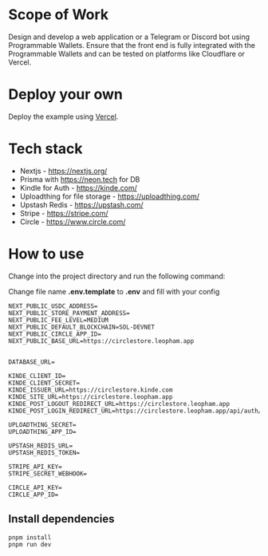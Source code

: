 # Scope of Work

Design and develop a web application or a Telegram or Discord bot using Programmable Wallets. Ensure that the front end is fully integrated with the Programmable Wallets and can be tested on platforms like Cloudflare or Vercel.

# Deploy your own

Deploy the example using [Vercel](https://vercel.com/).

# Tech stack

- Nextjs - https://nextjs.org/
- Prisma with https://neon.tech for DB
- Kindle for Auth - https://kinde.com/
- Uploadthing for file storage - https://uploadthing.com/
- Upstash Redis - https://upstash.com/
- Stripe - https://stripe.com/
- Circle - https://www.circle.com/

# How to use

Change into the project directory and run the following command:

Change file name **.env.template** to **.env** and fill with your config

```
NEXT_PUBLIC_USDC_ADDRESS=
NEXT_PUBLIC_STORE_PAYMENT_ADDRESS=
NEXT_PUBLIC_FEE_LEVEL=MEDIUM
NEXT_PUBLIC_DEFAULT_BLOCKCHAIN=SOL-DEVNET
NEXT_PUBLIC_CIRCLE_APP_ID=
NEXT_PUBLIC_BASE_URL=https://circlestore.leopham.app


DATABASE_URL=

KINDE_CLIENT_ID=
KINDE_CLIENT_SECRET=
KINDE_ISSUER_URL=https://circlestore.kinde.com
KINDE_SITE_URL=https://circlestore.leopham.app
KINDE_POST_LOGOUT_REDIRECT_URL=https://circlestore.leopham.app
KINDE_POST_LOGIN_REDIRECT_URL=https://circlestore.leopham.app/api/auth/creation

UPLOADTHING_SECRET=
UPLOADTHING_APP_ID=

UPSTASH_REDIS_URL=
UPSTASH_REDIS_TOKEN=

STRIPE_API_KEY=
STRIPE_SECRET_WEBHOOK=

CIRCLE_API_KEY=
CIRCLE_APP_ID=
```

## Install dependencies

```
pnpm install
pnpm run dev
```
